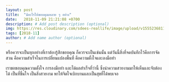 ```yaml
---
layout: post
title:  "มีอะไรให้ขอบคุณหลาย ๆ อย่าง"
date:   2018-11-09 21:21:08 +0700
description: # Add post description (optional)
img: https://res.cloudinary.com/sdees-reallife/image/upload/v1555236811/IMG_20181110_211535293.jpg # Add image post (optional)
tags: [2018-11]
author: # Add name author (optional)
---
```

หรือควรจะเป็นทุกอย่างที่เราต้องรู้สึกขอบคุณ ก็ควรจะเป็นเช่นนั้น แต่วันนี้สิ่งที่จดบันทึกไว้คือการจัดสวน คือความสำเร็จในการเปลี่ยนแปลงพื้นที่ คือความตั้งใจและลงมือทำ

เราขอขอบคุณความตั้งใจ การลงมือทำ และได้ผลสำเร็จที่ว่านี้ ซึ่งนำความสวยงามมาให้เห็นและจับต้องได้ เป็นที่ชื่นใจ เป็นสิ่งสวยงาม พาให้จิตใจเบิกบานและเป็นสุขที่ได้พบเจอ
